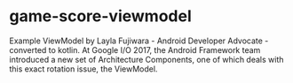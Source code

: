 # game-score-viewmodel
Example ViewModel by Layla Fujiwara  - Android Developer Advocate -  converted to kotlin. At Google I/O 2017, the Android Framework team introduced a new set of Architecture Components, one of which deals with this exact rotation issue, the ViewModel.
